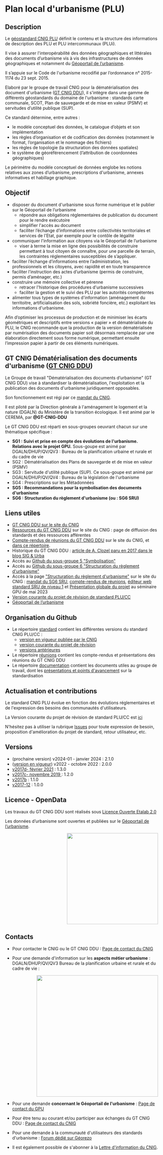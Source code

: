 # Plan local d'urbanisme (PLU)

## Description

Le [géostandard CNIG PLU](https://cnig.gouv.fr/ressources-dematerialisation-documents-d-urbanisme-a2732.html) définit le contenu et la structure des informations de description des PLU et PLU intercommunaux (PLUi).

Il vise à assurer l'interopérabilité des données géographiques et littérales des documents d’urbanisme vis à vis des infrastructures de données géographiques et notamment du [Géoportail de l’urbanisme](https://www.geoportail-urbanisme.gouv.fr/).

Il s’appuie sur le Code de l'urbanisme recodifié par l’ordonnance n° 2015-1174 du 23 sept. 2015.

Elaboré par le groupe de travail CNIG pour la dématérialisation des document d'urbanisme ([GT CNIG DDU](https://cnig.gouv.fr/gt-ddu-a2918.html)), il s'intègre dans une gamme de différents géostandards du domaine de l'urbanisme : standards carte communale, SCOT, Plan de sauvegarde et de mise en valeur (PSMV) et servitudes d’utilité publique (SUP).

Ce standard détermine, entre autres :
- le modèle conceptuel des données, le catalogue d’objets et son implémentation
- les règles d’organisation et de codification des données (notamment le format, l’organisation et le nommage des fichiers)
- les règles de topologie (la structuration des données spatiales)
- le système de géoréférencement (l’attribution de coordonnées géographiques)

Le périmètre du modèle conceptuel de données englobe les notions relatives aux zones d’urbanisme, prescriptions d'urbanisme, annexes informatives et habillage graphique.

## Objectif

- disposer du document d'urbanisme sous forme numérique et le publier sur le Géoportail de l’urbanisme
  - répondre aux obligations réglementaires de publication du document pour le rendre exécutoire
  - simplifier l'accès au document
  - faciliter l’échange d’informations entre collectivités territoriales et services de l'Etat, par exemple pour le contôle de légalité
- communiquer l'information aux citoyens via le Géoportail de l’urbanisme
  - viser à terme la mise en ligne des possibilités de construire permettant à tout citoyen de connaître, pour une parcelle de terrain, les contraintes réglementaires susceptibles de s’appliquer.
- faciliter l’échange d’informations entre l’administration, les professionnels et les citoyens, avec rapidité et en toute transparence
- faciliter l’instruction des actes d’urbanisme (permis de construire, permis d’aménager, etc.)
- construire une mémoire collective et pérenne
  - retracer l'historique des procédures d'urbanisme successives
  - faciliter la gestion et le suivi des PLU par les autorités compétentes
- alimenter tous types de systèmes d'information (aménagement du territoitre, artificialisation des sols, sobriété foncière, etc.) exploitant les informations d'urbanisme.

Afin d’optimiser les processus de production et de minimiser les écarts géométriques et descriptifs entre versions « papier » et dématérialisée du PLU, le CNIG recommande que la production de la version dématérialisée par numérisation des documents papier soit désormais remplacée par une élaboration directement sous forme numérique, permettant ensuite l’impression papier à partir de ces éléments numériques.

## GT CNIG Dématérialisation des documents d'urbanisme ([GT CNIG DDU](https://cnig.gouv.fr/gt-ddu-a2918.html#H_Groupe-de-travail-DDU))

Le Groupe de travail "Dématérialisation des documents d’urbanisme" (GT CNIG DDU) vise à standardiser la dématérialisation, l'exploitation et la publication des documents d'urbanisme juridiquement opposables.

Son fonctionnement est régi par ce [mandat du CNIG](https://cnig.gouv.fr/IMG/pdf/180702_mandat_gt_ddu_cnig.pdf).

Il est piloté par la Direction générale à l'aménagement le logement et la nature (DGALN) du Ministère de la transition écologique. Il est animé par le CEREMA, par **@GT-CNIG-DDU**

Le GT CNIG DDU est réparti en sous-groupes oeuvrant chacun sur une thématique spécifique :
- **SG1 : Suivi et prise en compte des évolutions de l'urbanisme. Relations avec le projet GPU.** Sous-goupe est animé par DGALN/DHUP/QV/QV3 : Bureau de la planification urbaine et rurale et du cadre de vie
- SG2 : Dématérialisation des Plans de sauvegarde et de mise en valeur (PSMV)
- SG3 : Servitude d'utilité publique (SUP). Ce sous-goupe est animé par DGALN/DHUP/QV/QV4 : Bureau de la législation de l'urbanisme
- SG4 : Prescriptions sur les Métadonnées
- **SG5 : Recommandations pour la symbolisation des documents d'urbanisme**
- **SG6 : Structuration du règlement d'urbanisme (ou : SG6 SRU)**

## Liens utiles
- [GT CNIG DDU sur le site du CNIG](https://cnig.gouv.fr/gt-ddu-a2918.html#H_Groupe-de-travail-DDU)
- [Ressources du GT CNIG DDU](https://cnig.gouv.fr/ressources-dematerialisation-documents-d-urbanisme-a2732.html) sur le site du CNIG : page de diffusion des standards et des ressources afférentes
- [Compte-rendus de réunions du GT CNIG DDU](https://cnig.gouv.fr/gt-ddu-a2918.html#H_Reunions) sur le site du CNIG, et [dans ce répertoire](https://github.com/cnigfr/schema-plan-local-urbanisme/tree/main/r%C3%A9unions).
- Historique du GT CNIG DDU : [article de A. Clozel paru en 2017 dans le blog SIG & Urba](https://blog.georezo.net/sigurba/2017/05/10/12-ans-deja/#more-1901)
- Accès au [Github du sous-groupe 5 "Symbolisation"](https://github.com/cnigfr/DDU-SG5-SYMBOLISATION)
- Accès au [Github du sous-groupe 6 "Structuration du règlement d'urbanisme"](https://github.com/cnigfr/structuration-reglement-urbanisme)
- Accès à la page ["Structuration du règlement d'urbanisme"](http://cnig.gouv.fr/structuration-des-reglements-d-urbanisme-a25890.html) sur le site du CNIG : [mandat du SG6 SRU](https://cnig.gouv.fr/IMG/documents_wordpress/2020/11/200527_Mandat-SG6-du-GT-DDU_v1.3.pdf), [compte-rendus de réunions](https://cnig.gouv.fr/structuration-des-reglements-d-urbanisme-a25890.html#H_Comptes-rendus-de-reunions), [éditeur web standard SRU de niveau 1](https://ignf.github.io/cnig-sg6-demo/examples/) et [Présentation globale du projet](https://drive.google.com/file/d/1tt5zETKcVkC5FmRoV7Ln8-ucSNYx-QQx/view?usp=sharing) au séminaire GPU de mai 2023
- [Version courante du projet de révision de standard PLU/CC](https://github.com/cnigfr/schema-plan-local-urbanisme/tree/main/standard/standard%20PLU-CC%20version%20courante%20du%20projet%20de%20r%C3%A9vision)
- [Géoportail de l’urbanisme](https://www.geoportail-urbanisme.gouv.fr/)

## Organisation du Github

* Le répertoire [standard](https://github.com/cnigfr/schema-plan-local-urbanisme/tree/main/standard) contient les différentes versions du standard CNIG PLU/CC :
  * [version en vigueur publiée par le CNIG](https://github.com/cnigfr/schema-plan-local-urbanisme/tree/main/standard/standard%20PLU-CC%20version%20en%20vigueur%20publi%C3%A9e)
  * [version courante du projet de révision](https://github.com/cnigfr/schema-plan-local-urbanisme/tree/main/standard/standard%20PLU-CC%20version%20courante%20du%20projet%20de%20r%C3%A9vision)
  * [versions antérieures](https://github.com/cnigfr/schema-plan-local-urbanisme/tree/main/standard/standard%20PLU-CC%20versions%20ant%C3%A9rieures)
* Le répertoire [réunions](https://github.com/cnigfr/schema-plan-local-urbanisme/tree/main/r%C3%A9unions) contient les compte-rendus et présentations des réunions du GT CNIG DDU
* Le répertoire [documentation](https://github.com/cnigfr/schema-plan-local-urbanisme/tree/main/documentation) contient les documents utiles au groupe de travail, dont les [présentations et points d'avancement](https://github.com/cnigfr/schema-plan-local-urbanisme/tree/main/documentation/pr%C3%A9sentations) sur la standardisation

## Actualisation et contributions

Le standard CNIG PLU évolue en fonction des évolutions réglementaires et de l'expression des besoins des communautés d'utilisateurs.

La Version courante du projet de révision de standard PLU/CC est [ici](https://github.com/cnigfr/schema-plan-local-urbanisme/tree/main/standard) 

N'hésitez pas à utiliser la rubrique [Issues](https://github.com/cnigfr/schema-plan-local-urbanisme/issues) pour toute expression de besoin, proposition d'amélioration du projet de standard, retour utilisateur, etc.

## Versions
- (prochaine version) v2024-01 - janvier 2024 : 2.1.0
- ([version en vigueur](https://github.com/cnigfr/schema-plan-local-urbanisme/tree/main/standard/standard%20PLU-CC%20version%20en%20vigueur%20publi%C3%A9e)) v2022 - octobre 2022 : 2.0.0
- [v2017d- février 2021](https://github.com/cnigfr/schema-plan-local-urbanisme/tree/main/standard/standard%20PLU-CC%20versions%20ant%C3%A9rieures/standard%20PLU-CC%20v2017d%20rev.%20f%C3%A9vrier%202021) : 1.3.0
- [v2017c- novembre 2019 ](https://github.com/cnigfr/schema-plan-local-urbanisme/tree/main/standard/standard%20PLU-CC%20versions%20ant%C3%A9rieures/standard%20PLU-CC%20v2017c%20rev.%202019-11) : 1.2.0
- [v2017b](https://github.com/cnigfr/schema-plan-local-urbanisme/tree/main/standard/standard%20PLU-CC%20versions%20ant%C3%A9rieures/standard%20PLU-CC%20v2017b%20rev.%202019-03) : 1.1.0
- [v2017-12](https://github.com/cnigfr/schema-plan-local-urbanisme/tree/main/standard/standard%20PLU-CC%20versions%20ant%C3%A9rieures/standard%20PLU-CC%20v2017-12) : 1.0.0

## Licence - OpenData

Les travaux du GT CNIG DDU sont réalisés sous [Licence Ouverte Etalab 2.0](https://www.etalab.gouv.fr/licence-ouverte-open-licence/)

Les données d’urbanisme sont ouvertes et publiées sur le [Géoportail de l’urbanisme](https://www.geoportail-urbanisme.gouv.fr/). <div align="right"> <img src="https://www.etalab.gouv.fr/wp-content/uploads/2011/10/licence-ouverte-open-licence.gif" width="300"> </div>

## Contacts
- Pour contacter le CNIG ou le GT CNIG DDU : [Page de contact du CNIG](https://cnig.gouv.fr/ressources-dematerialisation-documents-d-urbanisme-a2732.html?page=contact)

- Pour une demande d'information sur les **aspects métier urbanisme** : DGALN/DHUP/QV/QV3 Bureau de la planification urbaine et rurale et du cadre de vie :
<div align="right"> <img src="https://cnig.gouv.fr/IMG/png/230125_mail_qv3.png" width="400"> </div>

- Pour une demande **concernant le Géoportail de l'urbanisme** : [Page de contact du GPU](https://www.geoportail-urbanisme.gouv.fr/contact/)

- Pour être tenu au courant et/ou participer aux échanges du GT CNIG DDU : [Page de contact du CNIG](https://cnig.gouv.fr/ressources-dematerialisation-documents-d-urbanisme-a2732.html?page=contact)

- Pour une demande à la communauté d'utilisateurs des standards d'urbanisme : [Forum dédié sur Géorezo](https://georezo.net/forum/viewtopic.php?id=73022)

- Il est également possible de s'abonner à la [Lettre d'information du CNIG](https://cnig.gouv.fr/info-cnig-la-lettre-d-information-du-cnig-a25957.html).

